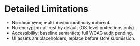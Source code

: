 # Detailed Limitations

- No cloud sync; multi-device continuity deferred.
- No encryption-at-rest by default (OS-level protections only).
- Accessibility: baseline semantics; full WCAG audit pending.
- UI assets are placeholders; replace before store submission.
